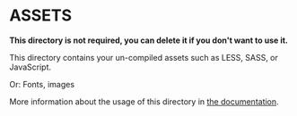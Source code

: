 # ASSETS

**This directory is not required, you can delete it if you don't want to use it.**

This directory contains your un-compiled assets such as LESS, SASS, or JavaScript.

Or: Fonts, images

More information about the usage of this directory in [the documentation](https://nuxtjs.org/guide/assets#webpacked).
